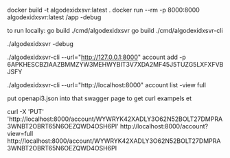docker build -t algodexidxsvr:latest .
docker run --rm -p 8000:8000 algodexidxsvr:latest /app -debug

to run locally:
go build ./cmd/algodexidxsvr
go build ./cmd/algodexidxsvr-cli

./algodexidxsvr -debug

./algodexidxsvr-cli --url="http://127.0.0.1:8000" account add -p 6APKHESCBZIAAZBMMZYW3MEHWYBIT3V7XDA2MF45J5TUZG5LXFXFVBJSFY

./algodexidxsvr-cli --url="http://localhost:8000" account list -view full


put openapi3.json into that swagger page to get curl exampels et

curl -X 'PUT' 'http://localhost:8000/account/WYWRYK42XADLY3O62N52BOLT27DMPRA3WNBT2OBRT65N6OEZQWD4OSH6PI'
http://localhost:8000/account?view=full
http://localhost:8000/account/WYWRYK42XADLY3O62N52BOLT27DMPRA3WNBT2OBRT65N6OEZQWD4OSH6PI

